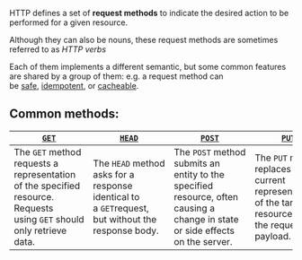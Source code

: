 HTTP defines a set of **request methods** to indicate the desired action to be performed for a given resource. 

Although they can also be nouns, these request methods are sometimes referred to as _HTTP verbs_

Each of them implements a different semantic, but some common features are shared by a group of them: e.g. a request method can be [safe](https://developer.mozilla.org/en-US/docs/Glossary/Safe/HTTP), [idempotent](https://developer.mozilla.org/en-US/docs/Glossary/Idempotent), or [cacheable](https://developer.mozilla.org/en-US/docs/Glossary/Cacheable).



## Common methods:

| [`GET`](https://developer.mozilla.org/en-US/docs/Web/HTTP/Methods/GET)                                                | [`HEAD`](https://developer.mozilla.org/en-US/docs/Web/HTTP/Methods/HEAD)                          | [`POST`](https://developer.mozilla.org/en-US/docs/Web/HTTP/Methods/POST)                                                      | [`PUT`](https://developer.mozilla.org/en-US/docs/Web/HTTP/Methods/PUT)                                 | [`DELETE`](https://developer.mozilla.org/en-US/docs/Web/HTTP/Methods/DELETE) | [`CONNECT`](https://developer.mozilla.org/en-US/docs/Web/HTTP/Methods/CONNECT)             | [`OPTIONS`](https://developer.mozilla.org/en-US/docs/Web/HTTP/Methods/OPTIONS)    | [`TRACE`](https://developer.mozilla.org/en-US/docs/Web/HTTP/Methods/TRACE)                  | [`PATCH`](https://developer.mozilla.org/en-US/docs/Web/HTTP/Methods/PATCH) |     |
| --------------------------------------------------------------------------------------------------------------------- | ------------------------------------------------------------------------------------------------- | ----------------------------------------------------------------------------------------------------------------------------- | ------------------------------------------------------------------------------------------------------ | ---------------------------------------------------------------------------- | ------------------------------------------------------------------------------------------ | --------------------------------------------------------------------------------- | ------------------------------------------------------------------------------------------- | -------------------------------------------------------------------------- | --- |
| The `GET` method requests a representation of the specified resource. Requests using `GET` should only retrieve data. | The `HEAD` method asks for a response identical to a `GET`request, but without the response body. | The `POST` method submits an entity to the specified resource, often causing a change in state or side effects on the server. | The `PUT` method replaces all current representations of the target resource with the request payload. | The `DELETE` method deletes the specified resource.                          | The `CONNECT` method establishes a tunnel to the server identified by the target resource. | The `OPTIONS` method describes the communication options for the target resource. | The `TRACE` method performs a message loop-back test along the path to the target resource. | The `PATCH` method applies partial modifications to a resource.                                                                           |     |

